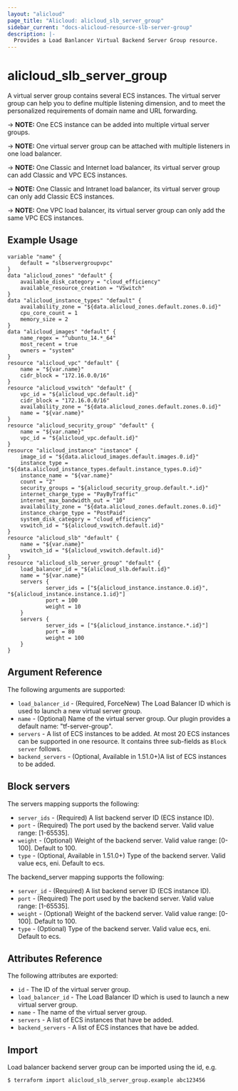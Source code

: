 ```yaml
---
layout: "alicloud"
page_title: "Alicloud: alicloud_slb_server_group"
sidebar_current: "docs-alicloud-resource-slb-server-group"
description: |-
  Provides a Load Banlancer Virtual Backend Server Group resource.
---
```


# alicloud\_slb\_server\_group

A virtual server group contains several ECS instances. The virtual server group can help you to define multiple listening dimension,
and to meet the personalized requirements of domain name and URL forwarding.

-> **NOTE:** One ECS instance can be added into multiple virtual server groups.

-> **NOTE:** One virtual server group can be attached with multiple listeners in one load balancer.

-> **NOTE:** One Classic and Internet load balancer, its virtual server group can add Classic and VPC ECS instances.

-> **NOTE:** One Classic and Intranet load balancer, its virtual server group can only add Classic ECS instances.

-> **NOTE:** One VPC load balancer, its virtual server group can only add the same VPC ECS instances.

## Example Usage

```
variable "name" {
    default = "slbservergroupvpc"
}
data "alicloud_zones" "default" {
    available_disk_category = "cloud_efficiency"
    available_resource_creation = "VSwitch"
}
data "alicloud_instance_types" "default" {
    availability_zone = "${data.alicloud_zones.default.zones.0.id}"
    cpu_core_count = 1
    memory_size = 2
}
data "alicloud_images" "default" {
    name_regex = "^ubuntu_14.*_64"
    most_recent = true
    owners = "system"
}
resource "alicloud_vpc" "default" {
    name = "${var.name}"
    cidr_block = "172.16.0.0/16"
}
resource "alicloud_vswitch" "default" {
    vpc_id = "${alicloud_vpc.default.id}"
    cidr_block = "172.16.0.0/16"
    availability_zone = "${data.alicloud_zones.default.zones.0.id}"
    name = "${var.name}"
}
resource "alicloud_security_group" "default" {
    name = "${var.name}"
    vpc_id = "${alicloud_vpc.default.id}"
}
resource "alicloud_instance" "instance" {
    image_id = "${data.alicloud_images.default.images.0.id}"
    instance_type = "${data.alicloud_instance_types.default.instance_types.0.id}"
    instance_name = "${var.name}"
    count = "2"
    security_groups = "${alicloud_security_group.default.*.id}"
    internet_charge_type = "PayByTraffic"
    internet_max_bandwidth_out = "10"
    availability_zone = "${data.alicloud_zones.default.zones.0.id}"
    instance_charge_type = "PostPaid"
    system_disk_category = "cloud_efficiency"
    vswitch_id = "${alicloud_vswitch.default.id}"
}
resource "alicloud_slb" "default" {
    name = "${var.name}"
    vswitch_id = "${alicloud_vswitch.default.id}"
}
resource "alicloud_slb_server_group" "default" {
    load_balancer_id = "${alicloud_slb.default.id}"
    name = "${var.name}"
    servers {
            server_ids = ["${alicloud_instance.instance.0.id}", "${alicloud_instance.instance.1.id}"]
            port = 100
            weight = 10
    }
    servers {
            server_ids = ["${alicloud_instance.instance.*.id}"]
            port = 80
            weight = 100
    }
}
```

## Argument Reference

The following arguments are supported:

* `load_balancer_id` - (Required, ForceNew) The Load Balancer ID which is used to launch a new virtual server group.
* `name` - (Optional) Name of the virtual server group. Our plugin provides a default name: "tf-server-group".
* `servers` - A list of ECS instances to be added. At most 20 ECS instances can be supported in one resource. It contains three sub-fields as `Block server` follows.
* `backend_servers` - (Optional, Available in 1.51.0+)A list of ECS instances to be added. 
## Block servers

The servers mapping supports the following:

* `server_ids` - (Required) A list backend server ID (ECS instance ID).
* `port` - (Required) The port used by the backend server. Valid value range: [1-65535].
* `weight` - (Optional) Weight of the backend server. Valid value range: [0-100]. Default to 100.
* `type` - (Optional, Available in 1.51.0+) Type of the backend server. Valid value ecs, eni. Default to ecs.

The backend_server mapping supports the following:

* `server_id` - (Required) A list backend server ID (ECS instance ID).
* `port` - (Required) The port used by the backend server. Valid value range: [1-65535].
* `weight` - (Optional) Weight of the backend server. Valid value range: [0-100]. Default to 100.
* `type` - (Optional) Type of the backend server. Valid value ecs, eni. Default to ecs.

## Attributes Reference

The following attributes are exported:

* `id` - The ID of the virtual server group.
* `load_balancer_id` - The Load Balancer ID which is used to launch a new virtual server group.
* `name` - The name of the virtual server group.
* `servers` - A list of ECS instances that have be added.
* `backend_servers` - A list of ECS instances that have be added.

## Import

Load balancer backend server group can be imported using the id, e.g.

```
$ terraform import alicloud_slb_server_group.example abc123456
```
